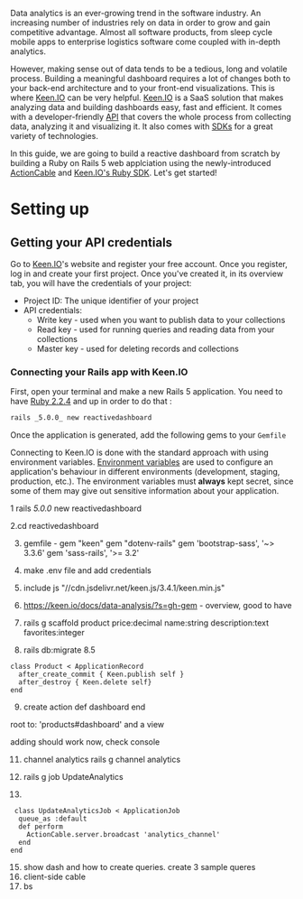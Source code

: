 Data analytics is an ever-growing trend in the software industry. An increasing number of industries rely on data in order to grow and gain competitive advantage. Almost all software products, from sleep cycle mobile apps to enterprise logistics software come coupled with in-depth analytics.  

However, making sense out of data tends to be a tedious, long and volatile process. Building a meaningful dashboard requires a lot of changes both to your back-end architecture and to your front-end visualizations. This is where [Keen.IO](https://keen.io/) can be very helpful. [Keen.IO](https://keen.io/) is a SaaS solution that makes analyzing data and building dashboards easy, fast and efficient. It comes with a developer-friendly [API](https://keen.io/docs/) that covers the whole process from collecting data, analyzing it and visualizing it. It also comes with [SDKs](https://keen.io/docs/sdks/) for a great variety of technologies.

In this guide, we are going to build a reactive dashboard from scratch by building a Ruby on Rails 5 web applciation using the newly-introduced [ActionCable](https://github.com/rails/rails/tree/master/actioncable) and [Keen.IO's Ruby SDK](https://github.com/keenlabs/keen-gem). Let's get started!


# Setting up

## Getting your API credentials 
  Go to [Keen.IO](https://keen.io/)'s website and register your free account. Once you register, log in and create your first project. Once you've created it, in its  overview tab, you will have the credentials of your project:
 
- Project ID: The unique identifier of your project
- API credentials:
  - Write key - used when you want to publish data to your collections
  - Read key - used for running queries and reading data from your collections
  - Master key - used for deleting records and collections 
  

### Connecting your Rails app with Keen.IO

 First, open your terminal and make a new Rails 5 application. You need to have [Ruby 2.2.4](https://www.ruby-lang.org/en/) and up in order to do that : 
 
 ```bash
rails _5.0.0_ new reactivedashboard
 ```
 Once the application is generated, add the following gems to your <code>Gemfile</code>
 
 
 
 Connecting to Keen.IO is done with the standard approach with using environment variables. [Environment variables](http://railsapps.github.io/rails-environment-variables.html) are used to configure an application's behaviour in different environments (development, staging, production, etc.). The environment variables must **always** kept secret, since some of them may give out sensitive information about your application.
 

  
  

1 rails _5.0.0_ new reactivedashboard

2.cd reactivedashboard

3. gemfile -
    gem "keen"
    gem "dotenv-rails"
    gem 'bootstrap-sass', '~> 3.3.6'
    gem 'sass-rails', '>= 3.2'

4. make .env file and add credentials
5. include js "//cdn.jsdelivr.net/keen.js/3.4.1/keen.min.js"
6. https://keen.io/docs/data-analysis/?s=gh-gem - overview, good to have
7. rails g scaffold product price:decimal name:string description:text favorites:integer
8. rails db:migrate
8.5 
```
class Product < ApplicationRecord
  after_create_commit { Keen.publish self }
  after_destroy { Keen.delete self} 
end
```

9. create action
  def dashboard
  end


  root to: 'products#dashboard'
  and a view
  

adding should work now, check console


11. channel analytics
 rails g channel analytics

12. rails g job UpdateAnalytics
13. 
```
 class UpdateAnalyticsJob < ApplicationJob
  queue_as :default
  def perform
    ActionCable.server.broadcast 'analytics_channel' 
  end
end
```

15. show dash and how to create queries. create 3 sample queres
16. client-side cable
17. bs
